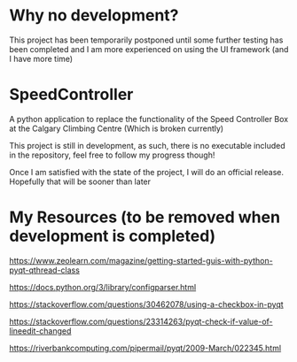 # Why no development?
This project has been temporarily postponed until some further testing has been completed and I am more experienced on using the UI framework (and I have more time)

# SpeedController
A python application to replace the functionality of the Speed Controller Box at the Calgary Climbing Centre (Which is broken currently)

This project is still in development, as such, there is no executable included in the repository, feel free to follow my progress though!

Once I am satisfied with the state of the project, I will do an official release. Hopefully that will be sooner than later

# My Resources (to be removed when development is completed)

https://www.zeolearn.com/magazine/getting-started-guis-with-python-pyqt-qthread-class

https://docs.python.org/3/library/configparser.html

https://stackoverflow.com/questions/30462078/using-a-checkbox-in-pyqt

https://stackoverflow.com/questions/23314263/pyqt-check-if-value-of-lineedit-changed

https://riverbankcomputing.com/pipermail/pyqt/2009-March/022345.html
